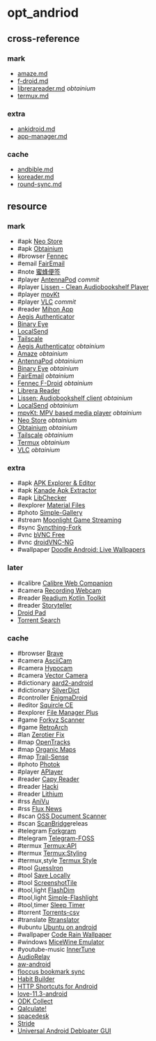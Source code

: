 # opt_andriod

## cross-reference

### mark

- [amaze.md](/opt/_andriod/amaze.md)
- [f-droid.md](/opt/_andriod/f-droid.md)
- [librerareader.md](/opt/_andriod/librerareader.md) _obtainium_
- [termux.md](/opt/_andriod/termux.md)

### extra

- [ankidroid.md](/opt/_andriod/ankidroid.md)
- [app-manager.md](/opt/_andriod/app-manager.md)

### cache

- [andbible.md](/opt/_andriod/andbible.md)
- [koreader.md](/opt/_andriod/koreader.md) 
- [round-sync.md](/opt/_andriod/round-sync.md)

## resource

### mark

- #apk [Neo Store](https://github.com/NeoApplications/Neo-Store)
- #apk [Obtainium](https://github.com/ImranR98/Obtainium)
- #browser [Fennec](https://gitlab.com/relan/fennecbuild)
- #email [FairEmail](https://github.com/M66B/FairEmail)
- #note [蜜蜂便签](https://mp.weixin.qq.com/s/6v_1CnkOGsUgGaRIiXKFIg)
- #player [AntennaPod](https://github.com/AntennaPod/AntennaPod) _commit_
- #player [Lissen - Clean Audiobookshelf Player](https://github.com/GrakovNe/lissen-android)
- #player [mpvKt](https://github.com/abdallahmehiz/mpvKt)
- #player [VLC](https://github.com/videolan/vlc-android) _commit_
- #reader [Mihon App](https://github.com/mihonapp/mihon)
- [Aegis Authenticator](https://github.com/beemdevelopment/Aegis)
- [Binary Eye](https://github.com/markusfisch/BinaryEye)
- [LocalSend](https://github.com/localsend/localsend)
- [Tailscale](https://github.com/tailscale/tailscale)
- [Aegis Authenticator](https://f-droid.org/en/packages/com.beemdevelopment.aegis/) _obtainium_
- [Amaze](https://f-droid.org/en/packages/com.amaze.filemanager/) _obtainium_
- [AntennaPod](https://f-droid.org/en/packages/de.danoeh.antennapod/) _obtainium_
- [Binary Eye](https://f-droid.org/en/packages/de.markusfisch.android.binaryeye) _obtainium_
- [FairEmail](https://f-droid.org/en/packages/eu.faircode.email) _obtainium_
- [Fennec F-Droid](https://f-droid.org/en/packages/org.mozilla.fennec_fdroid/) _obtainium_
- [Librera Reader](https://f-droid.org/en/packages/com.foobnix.pro.pdf.reader/) 
- [Lissen: Audiobookshelf client](https://f-droid.org/en/packages/org.grakovne.lissen/) _obtainium_
- [LocalSend](https://f-droid.org/en/packages/org.localsend.localsend_app) _obtainium_
- [mpvKt: MPV based media player](https://f-droid.org/en/packages/live.mehiz.mpvkt/) _obtainium_
- [Neo Store](https://f-droid.org/en/packages/com.machiav3lli.fdroid/) _obtainium_
- [Obtainium](https://f-droid.org/en/packages/dev.imranr.obtainium.fdroid) _obtainium_
- [Tailscale](https://f-droid.org/en/packages/com.tailscale.ipn/) _obtainium_
- [Termux](https://f-droid.org/en/packages/com.termux/) _obtainium_
- [VLC](https://f-droid.org/en/packages/org.videolan.vlc/) _obtainium_

### extra

- #apk [APK Explorer & Editor](https://github.com/apk-editor/APK-Explorer-Editor)
- #apk [Kanade Apk Extractor](https://github.com/alexrintt/kanade)
- #apk [LibChecker](https://github.com/LibChecker/LibChecker)
- #explorer [Material Files](https://github.com/zhanghai/MaterialFiles)
- #photo [Simple-Gallery](https://github.com/SimpleMobileTools/Simple-Gallery)
- #stream [Moonlight Game Streaming](https://github.com/moonlight-stream/moonlight-android)
- #sync [Syncthing-Fork](https://github.com/Catfriend1/syncthing-android)
- #vnc [bVNC Free](https://github.com/iiordanov/remote-desktop-clients)
- #vnc [droidVNC-NG](https://github.com/bk138/droidVNC-NG)
- #wallpaper [Doodle Android: Live Wallpapers](https://github.com/patzly/doodle-android)

### later

- #calibre [Calibre Web Companion](https://github.com/doen1el/calibre-web-companion)
- #camera [Recording Webcam](https://github.com/TV-Box-Support/Recording-Webcam)
- #reader [Readium Kotlin Toolkit](https://github.com/readium/kotlin-toolkit)
- #reader [Storyteller](https://gitlab.com/smoores/storyteller)
- [Droid Pad](https://github.com/umer0586/DroidPad)
- [Torrent Search](https://github.com/prajwalch/TorrentSearch/releases)

### cache

- #browser [Brave](https://github.com/brave/brave-browser)
- #camera [AsciiCam](https://github.com/dozingcat/AsciiCam)
- #camera [Hypocam](https://www.hypocam.com/index.php/app/)
- #camera [Vector Camera](https://github.com/dozingcat/VectorCamera)
- #dictionary [aard2-android](https://github.com/itkach/aard2-android)
- #dictionary [SilverDict](https://github.com/Crissium/SilverDict-mobile)
- #controller [EnigmaDroid](https://github.com/deprec8/enigmadroid)
- #editor [Squircle CE](https://github.com/massivemadness/Squircle-CE)
- #explorer [File Manager Plus](https://alphainventor.com/file-manager-plus)
- #game [Forkyz Scanner](https://gitlab.com/Hague/forkyzscanner)
- #game [RetroArch](https://github.com/libretro/RetroArch)
- #lan [Zerotier Fix](https://github.com/kaaass/ZerotierFix)
- #map [OpenTracks](https://opentracksapp.com/)
- #map [Organic Maps](https://organicmaps.app/)
- #map [Trail-Sense](https://github.com/kylecorry31/Trail-Sense)
- #photo [Photok](https://github.com/leonlatsch/Photok)
- #player [APlayer](https://github.com/rRemix/APlayer)
- #reader [Capy Reader](https://github.com/jocmp/capyreader)
- #reader [Hacki](https://github.com/Livinglist/Hacki)
- #reader [Lithium](https://github.com/pgaskin/lithiumpatch)
- #rss [AniVu](https://github.com/SkyD666/AniVu)
- #rss [Flux News](https://github.com/KevinCFechtel/FluxNews)
- #scan [OSS Document Scanner](https://github.com/Akylas/OSS-DocumentScanner)
- #scan [ScanBridge](https://github.com/Chrisimx/ScanBridge)releas
- #telegram [Forkgram](https://github.com/Forkgram/TelegramAndroid)
- #telegram [Telegram-FOSS](https://github.com/Telegram-FOSS-Team/Telegram-FOSS)
- #termux [Termux:API](https://github.com/termux/termux-api)
- #termux [Termux:Styling](https://github.com/termux/termux-styling)
- #termux,style [Termux Style](https://github.com/adi1090x/termux-style)
- #tool [GuessIron](https://github.com/mobeil1/GuessIron)
- #tool [Save Locally](https://github.com/MateusRodCosta/Share2Storage)
- #tool [ScreenshotTile](https://github.com/cvzi/ScreenshotTile)
- #tool,light [FlashDim](https://github.com/cyb3rko/flashdim)
- #tool,light [Simple-Flashlight](https://github.com/SimpleMobileTools/Simple-Flashlight)
- #tool,timer [Sleep Timer](https://github.com/SimonMarquis/SleepTimer)
- #torrent [Torrents-csv](https://git.torrents-csv.com/heretic/torrents-csv-android)
- #translate [Rtranslator](https://github.com/niedev/RTranslator)
- #ubuntu [Ubuntu on android](https://github.com/RandomCoderOrg/ubuntu-on-android)
- #wallpaper [Code Rain Wallpaper](https://gitlab.com/_zagura/code-rain-wallpaper)
- #windows [MiceWine Emulator](https://github.com/KreitinnSoftware/MiceWine-Application)
- #youtube-music [InnerTune](https://github.com/z-huang/InnerTune)
- [AudioRelay](https://audiorelay.netdownloads)
- [aw-android](https://github.com/ActivityWatch/aw-android)
- [floccus bookmark sync](https://github.com/floccusaddon/floccus)
- [Habit Builder](https://github.com/ofalvai/HabitBuilder)
- [HTTP Shortcuts for Android](https://github.com/Waboodoo/HTTP-Shortcuts)
- [love-11.3-android](https://github.com/love2d/lovereleases)
- [ODK Collect](https://github.com/getodk/collect)
- [Qalculate!](https://f-droid.org/packages/com.jherkenhoff.qalculate)
- [spacedesk](https://www.spacedesk.net)
- [Stride](https://github.com/stride-tasks/stride)
- [Universal Android Debloater GUI](https://github.com/0x192/universal-android-debloater)
